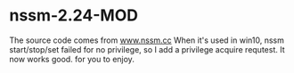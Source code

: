# nssm-2.24-MOD

The source code comes from www.nssm.cc 
When it's used in win10, nssm start/stop/set  failed for no privilege, so I add a privilege acquire requtest.
It now works good.
for you to enjoy.
